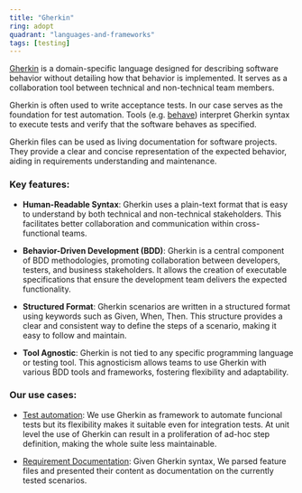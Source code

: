 ```yaml
---
title: "Gherkin"
ring: adopt
quadrant: "languages-and-frameworks"
tags: [testing]
---
```


[Gherkin](https://cucumber.io/docs/gherkin/reference/) is a domain-specific language designed for describing software behavior without detailing how that behavior is implemented. It serves as a collaboration tool between technical and non-technical team members.

Gherkin is often used to write acceptance tests. In our case serves as the foundation for test automation. Tools (e.g. [behave](https://behave.readthedocs.io/en/latest/)) interpret Gherkin syntax to execute tests and verify that the software behaves as specified.

Gherkin files can be used as living documentation for software projects. They provide a clear and concise representation of the expected behavior, aiding in requirements understanding and maintenance.

### Key features:

- **Human-Readable Syntax**:
Gherkin uses a plain-text format that is easy to understand by both technical and non-technical stakeholders. This facilitates better collaboration and communication within cross-functional teams.


- **Behavior-Driven Development (BDD)**:
Gherkin is a central component of BDD methodologies, promoting collaboration between developers, testers, and business stakeholders. It allows the creation of executable specifications that ensure the development team delivers the expected functionality.

- **Structured Format**:
Gherkin scenarios are written in a structured format using keywords such as Given, When, Then. This structure provides a clear and consistent way to define the steps of a scenario, making it easy to follow and maintain.

- **Tool Agnostic**:
Gherkin is not tied to any specific programming language or testing tool. This agnosticism allows teams to use Gherkin with various BDD tools and frameworks, fostering flexibility and adaptability.

### Our use cases:

- [Test automation](https://github.com/pagopa/idpay-functional-testing): We use Gherkin as framework to automate funcional tests but its flexibility makes it suitable even for integration tests. At unit level the use of Gherkin can result in a proliferation of ad-hoc step definition, making the whole suite less maintainable. 

- [Requirement Documentation](https://pagopa.github.io/idpay-functional-testing/): Given Gherkin syntax, We parsed feature files and presented their content as documentation on the currently tested scenarios.